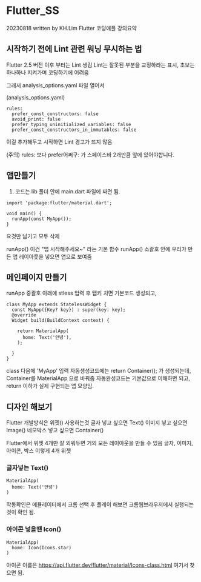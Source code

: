 # Flutter_SS
20230818 written by KH.Lim
Flutter 코딩애플 강의요약

## 시작하기 전에 Lint 관련 워닝 무시하는 법 
 

Flutter 2.5 버전 이후 부터는 Lint 생김
Lint는 잘못된 부분을 교정하라는 표시, 초보는 하나하나 지켜가며 코딩하기에 어려움 

그래서 analysis_options.yaml 파일 열어서 


(analysis_options.yaml)

```Flutter
rules:
  prefer_const_constructors: false
  avoid_print: false
  prefer_typing_uninitialized_variables: false
  prefer_const_constructors_in_immutables: false
```

이걸 추가해두고 시작하면 Lint 경고가 뜨지 않음 

(주의) rules: 보다 prefer어쩌구: 가 스페이스바 2개만큼 앞에 있어야합니다.
 

## 앱만들기
1. 코드는 lib 폴더 안에 main.dart 파일에 짜면 됨.

```Flutter
import 'package:flutter/material.dart';

void main() {
  runApp(const MyApp());
}
```
요것만 남기고 모두 삭제

runApp() 이건 "앱 시작해주세요~" 라는 기본 함수
runApp() 소괄호 안에 우리가 만든 앱 레이아웃을 넣으면 앱으로 보여줌

## 메인페이지 만들기
runApp 중괄호 아래에 stless 입력 후 탭키 치면 기본코드 생성되고,
```
class MyApp extends StatelessWidget {
  const MyApp({Key? key}) : super(key: key);
  @override
  Widget build(BuildContext context) {

    return MaterialApp(
      home: Text('안녕'),
    );

  }
}
```
class 다음에 'MyApp' 입력
자동생성코드에는 return Container(); 가 생성되는데, 
Container를 MaterialApp 으로 바꿔줌
자동완성코드는 기본값으로 이해하면 되고, 
return 이하가 실제 구현되는 앱 모양임.

## 디자인 해보기

Flutter 개발방식은 위젯() 사용하는것 
글자 넣고 싶으면 Text() 이미지 넣고 싶으면 Image() 네모박스 넣고 싶으면 Container() 

Flutter에서 위젯 4개만 잘 외워두면 거의 모든 레이아웃을 만들 수 있음
글자, 이미지, 아이콘, 박스 이렇게 4개 위젯

### 글자넣는 Text()
```
MaterialApp(
  home: Text('안녕')
)
```
작동확인은 에뮬레이터에서 크롬 선택 후 플레이 해보면 크롬웹브라우저에서 실행되는 것이 확인 됨.

### 아이콘 넣을땐 Icon()
```
MaterialApp(
  home: Icon(Icons.star)
)
```
아이콘 이름은 https://api.flutter.dev/flutter/material/Icons-class.html 여기서 찾으면 됨. 
